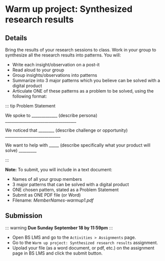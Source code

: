 # Warm up project: Synthesized research results 

## Details

Bring the results of your research sessions to class. Work in your group to synthesize all the research results into patterns.
You will:

- Write each insight/observation on a post-it
- Read aloud to your group
- Group insights/observations into patterns
- Summarize into 3 major patterns which you believe can be solved with a digital product
- Articulate ONE of these patterns as a problem to be solved, using the following format:

::: tip Problem Statement

We spoke to _____________ (describe persona) ____________________________________

We noticed that ________ (describe challenge or opportunity) ____________________________

We want to help with _____ (describe specifically what your product will solve) _________

::: 


**Note:** To submit, you will include in a text document:

- Names of all your group members
- 3 major patterns that can be solved with a digital product
- ONE chosen pattern, stated as a Problem Statement
- Submit as ONE PDF file (or Word)
- Filename: _MemberNames-warmup1.pdf_


## Submission

::: warning
**Due Sunday September 18 by 11:59pm**
:::

- Open BS LMS and go to the `Activities > Assignments` page.
- Go to the `Warm up project: Synthesized research results` assignment.
- Upolad your file (as a word document, or pdf, etc.) on the assignment page in BS LMS and click the submit button.

